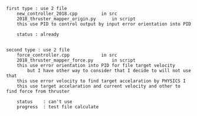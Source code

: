 	first type : use 2 file
		new_controller_2018.cpp			in src
		2018_thruster_mapper_origin.py		in script
		this use PID to control output by input error orientation into PID

		status : already


	second type : use 2 file
		force_controller.cpp 			in src
		2018_thruster_mapper_force.py 		in script
		this use error orientation into PID for file target velocity
			but I have other way to consider that I decide to will not use that
		this use error velocity to find target accelaration by PHYSICS I
		this use target accelaration and current velocity and other to find force from thruster

		status	  :	can't use
		progress  :	test file calculate
